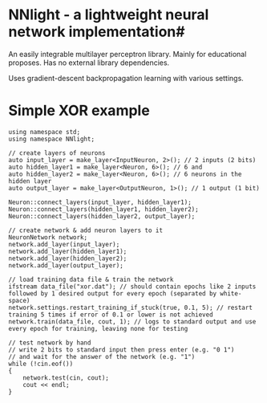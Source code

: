 # NNlight - a lightweight neural network implementation#

An easily integrable multilayer perceptron library. Mainly for educational proposes. Has no external library dependencies.

Uses gradient-descent backpropagation learning with various settings.

# Simple XOR example #

	using namespace std;
	using namespace NNlight;
	
	// create layers of neurons
	auto input_layer = make_layer<InputNeuron, 2>(); // 2 inputs (2 bits)
	auto hidden_layer1 = make_layer<Neuron, 6>(); // 6 and
	auto hidden_layer2 = make_layer<Neuron, 6>(); // 6 neurons in the hidden layer
	auto output_layer = make_layer<OutputNeuron, 1>(); // 1 output (1 bit)
	
	Neuron::connect_layers(input_layer, hidden_layer1);
	Neuron::connect_layers(hidden_layer1, hidden_layer2);
	Neuron::connect_layers(hidden_layer2, output_layer);
	
	// create network & add neuron layers to it
	NeuronNetwork network;
	network.add_layer(input_layer);
	network.add_layer(hidden_layer1);
	network.add_layer(hidden_layer2);
	network.add_layer(output_layer);
	
	// load training data file & train the network
	ifstream data_file("xor.dat"); // should contain epochs like 2 inputs followed by 1 desired output for every epoch (separated by white-space)
	network.settings.restart_training_if_stuck(true, 0.1, 5); // restart training 5 times if error of 0.1 or lower is not achieved
	network.train(data_file, cout, 1); // logs to standard output and use every epoch for training, leaving none for testing
	
	// test network by hand
	// write 2 bits to standard input then press enter (e.g. "0 1")
	// and wait for the answer of the network (e.g. "1")
	while (!cin.eof())
	{
		network.test(cin, cout);
		cout << endl;
	}